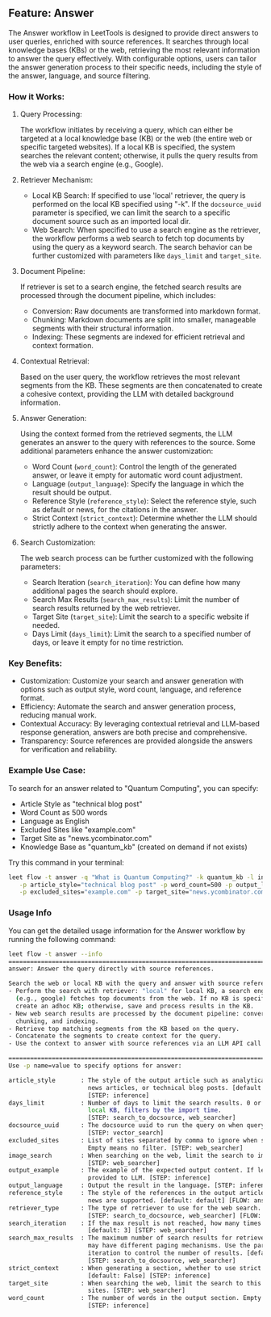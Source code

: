 ## Feature: Answer

The Answer workflow in LeetTools is designed to provide direct answers to user queries,
enriched with source references. It searches through local knowledge bases (KBs) or the
web, retrieving the most relevant information to answer the query effectively. With
configurable options, users can tailor the answer generation process to their specific
needs, including the style of the answer, language, and source filtering.

### How it Works:

1. Query Processing:

   The workflow initiates by receiving a query, which can either be targeted at a local
   knowledge base (KB) or the web (the entire web or specific targeted websites). If a
   local KB is specified, the system searches the relevant content; otherwise, it pulls
   the query results from the web via a search engine (e.g., Google).

2. Retriever Mechanism:

   - Local KB Search: If specified to use 'local' retriever, the query is performed on the
      local KB specified using "-k". If the `docsource_uuid` parameter is specified, we
      can limit the search to a specific document source such as an imported local dir.
   - Web Search: When specified to use a search engine as the retriever, the workflow
      performs a web search to fetch top documents by using the query as a keyword search.
      The search behavior can be further customized with parameters like `days_limit` and
      `target_site`.
   
3. Document Pipeline:

   If retriever is set to a search engine, the fetched search results are processed 
   through the document pipeline, which includes:

   - Conversion: Raw documents are transformed into markdown format.
   - Chunking: Markdown documents are split into smaller, manageable segments with their
      structural information.
   - Indexing: These segments are indexed for efficient retrieval and context formation.

4. Contextual Retrieval:

   Based on the user query, the workflow retrieves the most relevant segments from the KB.
   These segments are then concatenated to create a cohesive context, providing the LLM
   with detailed background information.

5. Answer Generation:

   Using the context formed from the retrieved segments, the LLM generates an answer to
   the query with references to the source. Some additional parameters enhance the answer
   customization:

   - Word Count (`word_count`): Control the length of the generated answer, or leave it
      empty for automatic word count adjustment.
   - Language (`output_language`): Specify the language in which the result should be output.
   - Reference Style (`reference_style`): Select the reference style, such as default or
    news, for the citations in the answer.
   - Strict Context (`strict_context`): Determine whether the LLM should strictly adhere
      to the context when generating the answer.
   
6. Search Customization:

   The web search process can be further customized with the following parameters:

   - Search Iteration (`search_iteration`): You can define how many additional pages
      the search should explore.
   - Search Max Results (`search_max_results`): Limit the number of search results 
      returned by the web retriever.
   - Target Site (`target_site`): Limit the search to a specific website if needed.
   - Days Limit (`days_limit`): Limit the search to a specified number of days, or leave
      it empty for no time restriction.

### Key Benefits:

- Customization: Customize your search and answer generation with options such as
   output style, word count, language, and reference format.
- Efficiency: Automate the search and answer generation process, reducing manual work.
- Contextual Accuracy: By leveraging contextual retrieval and LLM-based response
   generation, answers are both precise and comprehensive.
- Transparency: Source references are provided alongside the answers for verification
   and reliability.

### Example Use Case:

To search for an answer related to "Quantum Computing", you can specify:

- Article Style as "technical blog post"
- Word Count as 500 words
- Language as English
- Excluded Sites like "example.com"
- Target Site as "news.ycombinator.com"
- Knowledge Base as "quantum_kb" (created on demand if not exists)

Try this command in your terminal:

```bash
leet flow -t answer -q "What is Quantum Computing?" -k quantum_kb -l info \
   -p article_style="technical blog post" -p word_count=500 -p output_language="en" \
   -p excluded_sites="example.com" -p target_site="news.ycombinator.com" 
```

### Usage Info

You can get the detailed usage information for the Answer workflow by running the following command:

```bash
leet flow -t answer --info
====================================================================================================
answer: Answer the query directly with source references.

Search the web or local KB with the query and answer with source references:
- Perform the search with retriever: "local" for local KB, a search engine
  (e.g., google) fetches top documents from the web. If no KB is specified, 
  create an adhoc KB; otherwise, save and process results in the KB.
- New web search results are processed by the document pipeline: conversion,
  chunking, and indexing.
- Retrieve top matching segments from the KB based on the query.
- Concatenate the segments to create context for the query.
- Use the context to answer with source references via an LLM API call.

====================================================================================================
Use -p name=value to specify options for answer:

article_style       : The style of the output article such as analytical research reports, humorous
                      news articles, or technical blog posts. [default: analytical research reports]
                      [STEP: inference]
days_limit          : Number of days to limit the search results. 0 or empty means no limit. In
                      local KB, filters by the import time.
                      [STEP: search_to_docsource, web_searcher]
docsource_uuid      : The docsource uuid to run the query on when querying local KB.
                      [STEP: vector_search]
excluded_sites      : List of sites separated by comma to ignore when search for the information.
                      Empty means no filter. [STEP: web_searcher]
image_search        : When searching on the web, limit the search to image search.  [default: False]
                      [STEP: web_searcher]
output_example      : The example of the expected output content. If left empty, no example will be
                      provided to LLM. [STEP: inference]
output_language     : Output the result in the language. [STEP: inference]
reference_style     : The style of the references in the output article. Right now only default and
                      news are supported. [default: default] [FLOW: answer, answer]
retriever_type      : The type of retriever to use for the web search. [default: google]
                      [STEP: search_to_docsource, web_searcher] [FLOW: answer]
search_iteration    : If the max result is not reached, how many times we go to the next page.
                      [default: 3] [STEP: web_searcher]
search_max_results  : The maximum number of search results for retrievers to return. Each retriever
                      may have different paging mechanisms. Use the parameter and the search
                      iteration to control the number of results. [default: 10]
                      [STEP: search_to_docsource, web_searcher]
strict_context      : When generating a section, whether to use strict context or not.
                      [default: False] [STEP: inference]
target_site         : When searching the web, limit the search to this site. Empty means search all
                      sites. [STEP: web_searcher]
word_count          : The number of words in the output section. Empty means automatics.
                      [STEP: inference]
```

